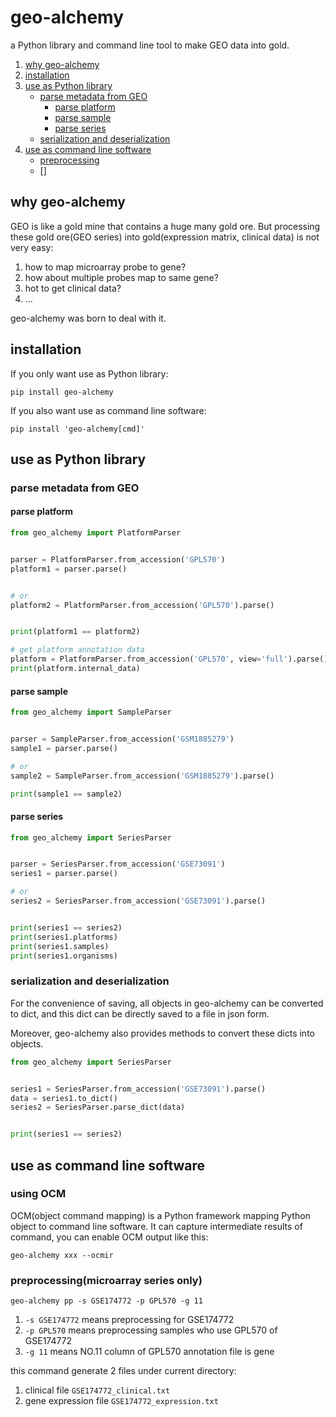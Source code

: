 # geo-alchemy
a Python library and command line tool to make GEO data into gold.

1. [why geo-alchemy](#why-geo-alchemy)
2. [installation](#installation)
3. [use as Python library](#use-as-python-library)
    - [parse metadata from GEO](#parse-metadata-from-geo)
        - [parse platform](#parse-platform)
        - [parse sample](#parse-sample)
        - [parse series](#parse-series)
    - [serialization and deserialization](#serialization-and-deserialization)
4. [use as command line software](#use-as-command-line-software)
   - [preprocessing](#preprocessingmicroarray-series-only)
   - []

## why geo-alchemy

GEO is like a gold mine that contains a huge many gold ore.
But processing these gold ore(GEO series) into gold(expression matrix, clinical data) is not very easy:

1. how to map microarray probe to gene?
2. how about multiple probes map to same gene?
3. hot to get clinical data?
4. ...

geo-alchemy was born to deal with it.

## installation

If you only want use as Python library:

```
pip install geo-alchemy
```

If you also want use as command line software:

```
pip install 'geo-alchemy[cmd]'
```

## use as Python library

### parse metadata from GEO

#### parse platform

```python
from geo_alchemy import PlatformParser


parser = PlatformParser.from_accession('GPL570')
platform1 = parser.parse()


# or
platform2 = PlatformParser.from_accession('GPL570').parse()


print(platform1 == platform2)

# get platform annotation data
platform = PlatformParser.from_accession('GPL570', view='full').parse()
print(platform.internal_data)
```

#### parse sample

```python
from geo_alchemy import SampleParser


parser = SampleParser.from_accession('GSM1885279')
sample1 = parser.parse()

# or
sample2 = SampleParser.from_accession('GSM1885279').parse()

print(sample1 == sample2)
```

#### parse series

```python
from geo_alchemy import SeriesParser


parser = SeriesParser.from_accession('GSE73091')
series1 = parser.parse()

# or
series2 = SeriesParser.from_accession('GSE73091').parse()


print(series1 == series2)
print(series1.platforms)
print(series1.samples)
print(series1.organisms)
```

### serialization and deserialization

For the convenience of saving, all objects in geo-alchemy can be converted to dict, 
and this dict can be directly saved to a file in json form.

Moreover, geo-alchemy also provides methods to convert these dicts into objects.


```python
from geo_alchemy import SeriesParser


series1 = SeriesParser.from_accession('GSE73091').parse()
data = series1.to_dict()
series2 = SeriesParser.parse_dict(data)


print(series1 == series2)
```

## use as command line software

### using OCM

OCM(object command mapping) is a Python framework mapping Python object to command line software.
It can capture intermediate results of command, you can enable OCM output like this:

```
geo-alchemy xxx --ocmir
```

### preprocessing(microarray series only)

```
geo-alchemy pp -s GSE174772 -p GPL570 -g 11
```

1. `-s GSE174772` means preprocessing for GSE174772
2. `-p GPL570` means preprocessing samples who use GPL570 of GSE174772
3. `-g 11` means NO.11 column of GPL570 annotation file is gene

this command generate 2 files under current directory:

1. clinical file `GSE174772_clinical.txt`
2. gene expression file `GSE174772_expression.txt`
